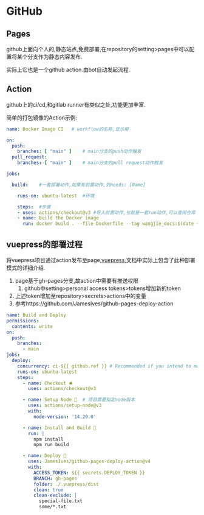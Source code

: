 # GitHub

## Pages

github上面向个人的,静态站点,免费部署,在repository的setting>pages中可以配置将某个分支作为静态内容发布.

实际上它也是一个github action.由bot自动发起流程.

## Action

github上的ci/cd,和gitlab runner有类似之处,功能更加丰富.

简单的打包镜像的Action示例:

```yaml
name: Docker Image CI	# workflow的名称,显示用

on:
  push:
    branches: [ "main" ]	# main分支的push动作触发
  pull_request:
    branches: [ "main" ]	# main分支的pull request动作触发

jobs:

  build:	#一套部署动作,如果有前置动作,则needs: [Name]

    runs-on: ubuntu-latest	#环境

    steps:	#步骤
    - uses: actions/checkout@v3	#导入前置动作,也就是一套run动作,可以查阅仓库
    - name: Build the Docker image	
      run: docker build . --file Dockerfile --tag wangjie_docs:$(date +%s)
```

## vuepress的部署过程

将vuepress项目通过action发布至page,[vuepress](https://vuepress.vuejs.org/),文档中实际上包含了此种部署模式的详细介绍.

1. page基于gh-pages分支,故action中需要有推送权限
   1. github中setting>personal access tokens>tokens增加新的token
2. 上述token增加至repository>secrets>actions中的变量
3. 参考https://github.com/JamesIves/github-pages-deploy-action

```yaml
name: Build and Deploy
permissions:
  contents: write
on:
  push:
    branches:
      - main
jobs:
  deploy:
    concurrency: ci-${{ github.ref }} # Recommended if you intend to make multiple deployments in quick succession.
    runs-on: ubuntu-latest
    steps:
      - name: Checkout 🛎️
        uses: actions/checkout@v3

      - name: Setup Node 🧂	# 项目需要指定node版本
        uses: actions/setup-node@v3
        with:
          node-version: '14.20.0'

      - name: Install and Build 🔧 
        run: |
          npm install 
          npm run build

      - name: Deploy 🚀
        uses: JamesIves/github-pages-deploy-action@v4
        with:
          ACCESS_TOKEN: ${{ secrets.DEPLOY_TOKEN }}
          BRANCH: gh-pages
          folder: ./.vuepress/dist
          clean: true
          clean-exclude: |
            special-file.txt
            some/*.txt
```

